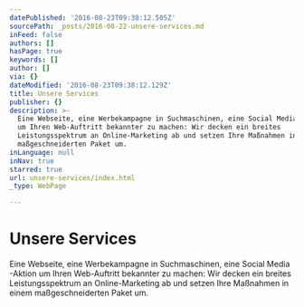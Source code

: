 ```yaml
---
datePublished: '2016-08-23T09:38:12.505Z'
sourcePath: _posts/2016-08-22-unsere-services.md
inFeed: false
authors: []
hasPage: true
keywords: []
author: []
via: {}
dateModified: '2016-08-23T09:38:12.129Z'
title: Unsere Services
publisher: {}
description: >-
  Eine Webseite, eine Werbekampagne in Suchmaschinen, eine Social Media -Aktion
  um Ihren Web-Auftritt bekannter zu machen: Wir decken ein breites
  Leistungsspektrum an Online-Marketing ab und setzen Ihre Maßnahmen in einem
  maßgeschneiderten Paket um.
inLanguage: null
inNav: true
starred: true
url: unsere-services/index.html
_type: WebPage

---
```

# Unsere Services

Eine Webseite, eine Werbekampagne in Suchmaschinen, eine Social Media -Aktion um Ihren Web-Auftritt bekannter zu machen: Wir decken ein breites Leistungsspektrum an Online-Marketing ab und setzen Ihre Maßnahmen in einem maßgeschneiderten Paket um.